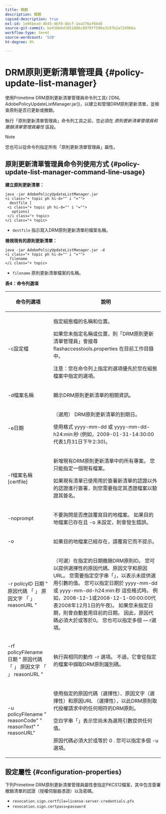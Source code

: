 ```yaml
---
title: 概觀
description: 概觀
copied-description: true
exl-id: 1e06bead-4b45-4bf0-8bcf-1ea376af6bd8
source-git-commit: be43bbbd1051886c8979ff590a3197b2a7249b6a
workflow-type: tm+mt
source-wordcount: '520'
ht-degree: 0%

---
```


# DRM原則更新清單管理員 {#policy-update-list-manager}

使用Primetime DRM原則更新清單管理員命令列工具( [!DNL AdobePolicyUpdateListManager.jar])，以建立和管理DRM原則更新清單，並檢查原則是否已更新或撤銷。

執行「原則更新清單管理員」命令列工具之前，您必須在 *原則更新清單管理員和撤銷清單管理員屬性* 區段。

>[!NOTE]
>
>您也可以從命令列指定所有「原則更新清單管理員」屬性。

## 原則更新清單管理員命令列使用方式 {#policy-update-list-manager-command-line-usage}

**建立原則更新清單：**

```
java -jar AdobePolicyUpdateListManager.jar  
<i class="+ topic ph hi-d="" i "="">
  destfile [ 
 <i class="+ topic ph hi-d="" i "="">
   options]  
 </i class="+ topic> 
</i class="+ topic>
```

* `destfile` 指示寫入DRM原則更新清單的檔案名稱。

**檢視現有的原則更新清單：**

```
java -jar AdobePolicyUpdateListManager.jar -d  
<i class="+ topic ph hi-d="" i "="">
  filename 
</i class="+ topic>
```

* `filename` 原則更新清單檔案的名稱。

**表4：命令列選項**

<table frame="all" colsep="1" rowsep="1" class="+ topic/table adobe-d/table " id="table_ghb_jqy_n4">  
 <thead class="- topic/thead "> 
  <tr rowsep="1" class="- topic/row "> 
   <th colname="1" class="- topic/entry entry"> <p class="- topic/p ">命令列選項 </p> </th> 
   <th colname="2" class="- topic/entry entry"> <p class="- topic/p ">說明 </p> </th> 
  </tr> 
 </thead>
 <tbody class="- topic/tbody "> 
  <tr rowsep="1" class="- topic/row "> 
   <td colname="1" class="- topic/entry "> <span class="+ topic/ph pr-d/codeph codeph"> -c設定檔 </span> </td> 
   <td colname="2" class="- topic/entry "> <p class="- topic/p ">指定組態檔的名稱和位置。 </p> <p class="- topic/p ">如果您未指定名稱或位置，則「DRM原則更新清單管理員」會搜尋 <span class="filepath"> flashaccesstools.properties </span> 在目前工作目錄中。 </p> <p>注意：您在命令列上指定的選項優先於您在組態檔案中指定的選項。 </p> </td> 
  </tr> 
  <tr rowsep="1" class="- topic/row "> 
   <td colname="1" class="- topic/entry "> <p class="- topic/p "> <span class="+ topic/ph pr-d/codeph codeph"> -d檔案名稱 </span> </p> </td> 
   <td colname="2" class="- topic/entry "> <p class="- topic/p ">顯示DRM原則更新清單的相關資訊。 </p> </td> 
  </tr> 
  <tr rowsep="1" class="- topic/row "> 
   <td colname="1" class="- topic/entry "> <span class="+ topic/ph pr-d/codeph codeph"> -e日期 </span> </td> 
   <td colname="2" class="- topic/entry "> <p>（選用） DRM原則更新清單的到期日。 </p> <p>使用格式 <span class="+ topic/ph pr-d/codeph codeph"> yyyy-mm-dd </span> 或 <span class="+ topic/ph pr-d/codeph codeph"> yyyy-mm-dd-h24:min:秒 </span> (例如，2009-01-31-14:30:00代表1月31日下午2:30)。 </p> </td> 
  </tr> 
  <tr rowsep="1" class="- topic/row "> 
   <td colname="1" class="- topic/entry "> <span class="+ topic/ph pr-d/codeph codeph"> -f檔案名稱[certfile] </span> </td> 
   <td colname="2" class="- topic/entry "> <p class="- topic/p ">新增現有DRM原則更新清單中的所有專案。 您只能指定一個現有檔案。 </p> <p class="- topic/p ">如果現有清單已使用用於簽署新清單的認證以外的認證進行簽署，則您需要指定其憑證檔案以驗證其簽名。 </p> </td> 
  </tr> 
  <tr rowsep="1" class="- topic/row "> 
   <td colname="1" class="- topic/entry "> <span class="+ topic/ph pr-d/codeph codeph"> -noprompt </span> </td> 
   <td colname="2" class="- topic/entry "> <p class="- topic/p ">不要詢問是否應該覆寫目的地檔案。 如果目的地檔案已存在且 <span class="codeph"> -o </span> 未設定，則會發生錯誤。 </p> </td> 
  </tr> 
  <tr rowsep="1" class="- topic/row "> 
   <td colname="1" class="- topic/entry "> <span class="codeph"> -o </span> </td> 
   <td colname="2" class="- topic/entry "> <p class="- topic/p ">如果目的地檔案已經存在，請覆寫它而不提示。 </p> </td> 
  </tr> 
  <tr rowsep="1" class="- topic/row "> 
   <td colname="1" class="- topic/entry "> <span class="+ topic/ph pr-d/codeph codeph"> -r policyID </span> <span class="+ topic/ph pr-d/codeph codeph"> 日期 </span> " <span class="+ topic/ph pr-d/codeph codeph"> 原因代碼 </span>「 」 <span class="+ topic/ph pr-d/codeph codeph"> 原因文字 </span>「 」 <span class="+ topic/ph pr-d/codeph codeph"> reasonURL </span>" </td> 
   <td colname="2" class="- topic/entry "> <p class="- topic/p ">（可選）在指定的日期撤銷DRM原則ID。 您可以提供選擇性的原因代碼、原因文字和原因URL。 您需要指定空字串「」，以表示未提供選用引數的值。 您可以指定日期於 <span class="+ topic/ph pr-d/codeph codeph"> yyyy-mm-dd </span> 或 <span class="+ topic/ph pr-d/codeph codeph"> yyyy-mm-dd-h24:min:秒 </span> 這些格式時。 例如，2008-12-1或2008-12-1-00:00:00代表2008年12月1日的午夜)。 如果您未指定日期，則會自動套用目前的日期。 因此，原因代碼必須大於或等於0。 您也可以指定多個 — r選項。 </p> </td> 
  </tr> 
  <tr rowsep="1" class="- topic/row "> 
   <td colname="1" class="- topic/entry "> <p class="- topic/p ">-rf <span class="+ topic/ph pr-d/codeph codeph"> policyFilename </span> <span class="+ topic/ph pr-d/codeph codeph"> 日期 </span> " <span class="+ topic/ph pr-d/codeph codeph"> 原因代碼 </span>「 」 <span class="+ topic/ph pr-d/codeph codeph"> 原因文字 </span>「 」 <span class="+ topic/ph pr-d/codeph codeph"> reasonURL </span>" </p> </td> 
   <td colname="2" class="- topic/entry "> <p class="- topic/p ">執行與相同的動作 <span class="codeph"> -r </span> 選項。 不過，它會從指定的檔案中擷取DRM原則識別碼。 </p> </td> 
  </tr> 
  <tr rowsep="0" class="- topic/row "> 
   <td colname="1" class="- topic/entry "> <span class="codeph"> -u policyFilename " reasonCode" " reasonText" " reasonURL" </span> </td> 
   <td colname="2" class="- topic/entry "> <p>使用指定的原因代碼（選擇性）、原因文字（選擇性）和原因URL （選擇性），以此DRM原則取代授權請求中的任何相符的DRM原則。 </p> <p>空白字串「」表示您尚未為選用引數提供任何值。 </p> <p>原因代碼必須大於或等於 <span class="codeph"> 0 </span>. 您可以指定多個 <span class="codeph"> -u </span> 選項。 </p> </td> 
  </tr> 
 </tbody> 
</table>

## 設定屬性 {#configuration-properties}

下列Primetime DRM原則更新清單管理員屬性會指定PKCS12檔案，其中包含簽署撤銷清單的認證（授權伺服器憑證）以及密碼。

* `revocation.sign.certfile=license-server-credentials.pfx`
* `revocation.sign.certpass=password`
